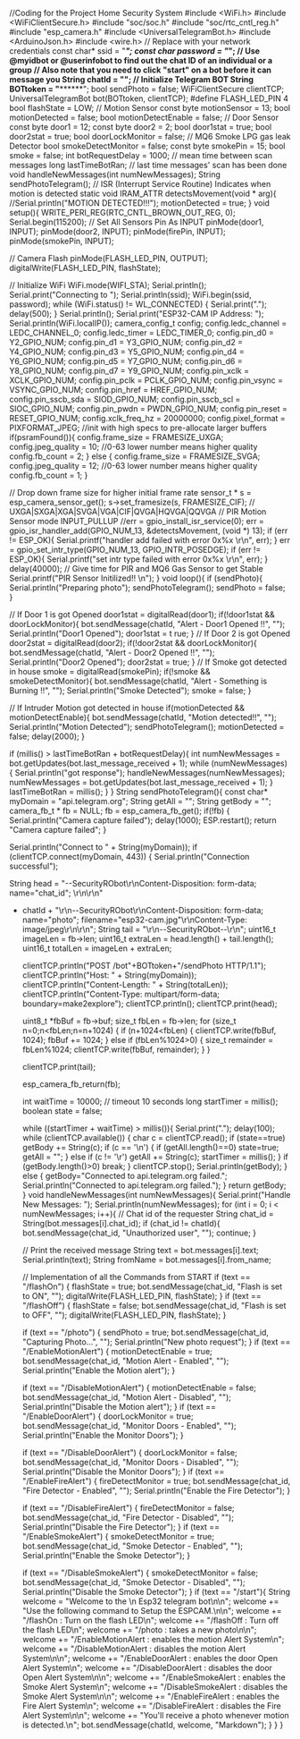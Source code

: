 //Coding for the Project Home Security System
#include <WiFi.h>
#include <WiFiClientSecure.h>
#include "soc/soc.h"
#include "soc/rtc_cntl_reg.h"
#include "esp_camera.h"
#include <UniversalTelegramBot.h>
#include <ArduinoJson.h> #include <wire.h>
// Replace with your network credentials const char* ssid = "****"; const char* password = "*********";
// Use @myidbot or @userinfobot to find out the chat ID of an individual or a group // Also note that you need to click "start" on a bot before it can message you
String chatId = "************";
// Initialize Telegram BOT
String BOTtoken = "************"; bool sendPhoto = false;
WiFiClientSecure clientTCP;
UniversalTelegramBot bot(BOTtoken, clientTCP);
#define FLASH_LED_PIN 4 bool flashState = LOW;
// Motion Sensor const byte motionSensor = 13; bool motionDetected = false; bool motionDetectEnable = false;
// Door Sensor const byte door1 = 12; const byte door2 = 2; bool door1stat = true; bool door2stat = true; bool doorLockMonitor = false;
// MQ6 Smoke LPG gas leak Detector bool smokeDetectMonitor = false; const byte smokePin = 15;
bool smoke = false;
int botRequestDelay = 1000;  // mean time between scan messages long lastTimeBotRan;    // last time messages' scan has been done
void handleNewMessages(int numNewMessages); String sendPhotoTelegram();
// ISR (Interrupt Service Routine) Indicates when motion is detected static void IRAM_ATTR detectsMovement(void * arg){  //Serial.println("MOTION DETECTED!!!");  motionDetected = true;
}
void setup(){
 WRITE_PERI_REG(RTC_CNTL_BROWN_OUT_REG, 0);
 Serial.begin(115200);
 // Set All Sensors Pin As INPUT  pinMode(door1, INPUT);  pinMode(door2, INPUT);  pinMode(firePin, INPUT);
 pinMode(smokePin, INPUT);
 
 // Camera Flash  pinMode(FLASH_LED_PIN, OUTPUT);
 digitalWrite(FLASH_LED_PIN, flashState);
 
 // Initialize WiFi
 WiFi.mode(WIFI_STA);
 Serial.println();
 Serial.print("Connecting to ");
 Serial.println(ssid);
 WiFi.begin(ssid, password);  while (WiFi.status() != WL_CONNECTED) {
   Serial.print(".");    delay(500);  }
 Serial.println();
 Serial.print("ESP32-CAM IP Address: ");
 Serial.println(WiFi.localIP());
 camera_config_t config;  config.ledc_channel = LEDC_CHANNEL_0;  config.ledc_timer = LEDC_TIMER_0;  config.pin_d0 = Y2_GPIO_NUM;  config.pin_d1 = Y3_GPIO_NUM;  config.pin_d2 = Y4_GPIO_NUM;  config.pin_d3 = Y5_GPIO_NUM;  config.pin_d4 = Y6_GPIO_NUM;  config.pin_d5 = Y7_GPIO_NUM;  config.pin_d6 = Y8_GPIO_NUM;  config.pin_d7 = Y9_GPIO_NUM;  config.pin_xclk = XCLK_GPIO_NUM;  config.pin_pclk = PCLK_GPIO_NUM;  config.pin_vsync = VSYNC_GPIO_NUM;  config.pin_href = HREF_GPIO_NUM;  config.pin_sscb_sda = SIOD_GPIO_NUM;  config.pin_sscb_scl = SIOC_GPIO_NUM;  config.pin_pwdn = PWDN_GPIO_NUM;  config.pin_reset = RESET_GPIO_NUM;  config.xclk_freq_hz = 20000000;  config.pixel_format = PIXFORMAT_JPEG;
 //init with high specs to pre-allocate larger buffers  if(psramFound()){
   config.frame_size = FRAMESIZE_UXGA;
   config.jpeg_quality = 10; //0-63 lower number means higher quality    config.fb_count = 2;  } else {
   config.frame_size = FRAMESIZE_SVGA;
   config.jpeg_quality = 12; //0-63 lower number means higher quality    config.fb_count = 1;
 }
 
 // Drop down frame size for higher initial frame rate  sensor_t * s = esp_camera_sensor_get();
 s->set_framesize(s, FRAMESIZE_CIF); //
UXGA|SXGA|XGA|SVGA|VGA|CIF|QVGA|HQVGA|QQVGA
 // PIR Motion Sensor mode INPUT_PULLUP
 //err = gpio_install_isr_service(0);
 err = gpio_isr_handler_add(GPIO_NUM_13, &detectsMovement, (void *) 13);  if (err != ESP_OK){
   Serial.printf("handler add failed with error 0x%x \r\n", err);
 }
 err = gpio_set_intr_type(GPIO_NUM_13, GPIO_INTR_POSEDGE);  if (err != ESP_OK){
   Serial.printf("set intr type failed with error 0x%x \r\n", err);
 }
 delay(40000); // Give time for PIR and MQ6 Gas Sensor to get Stable
 Serial.printf("PIR Sensor Initilized!! \n");
}
void loop(){
 if (sendPhoto){
   Serial.println("Preparing photo");    sendPhotoTelegram();    sendPhoto = false;
 }
 
 // If Door 1 is got Opened  door1stat = digitalRead(door1);  if(!door1stat && doorLockMonitor){
   bot.sendMessage(chatId, "Alert - Door1 Opened !!", "");    Serial.println("Door1 Opened");    door1stat = t    rue;  }
 // If Door 2 is got Opened  door2stat = digitalRead(door2);  if(!door2stat && doorLockMonitor){
   bot.sendMessage(chatId, "Alert - Door2 Opened !!", "");    Serial.println("Door2 Opened");    door2stat = true;
 }
 // If Smoke got detected in house  smoke = digitalRead(smokePin);  if(!smoke && smokeDetectMonitor){
   bot.sendMessage(chatId, "Alert - Something is Burning !!", "");    Serial.println("Smoke Detected");
   smoke = false;
 }
 
 // If Intruder Motion got detected in house  if(motionDetected && motionDetectEnable){    bot.sendMessage(chatId, "Motion detected!!", "");    Serial.println("Motion Detected");    sendPhotoTelegram();    motionDetected = false;    delay(2000);
 }
 
 if (millis() > lastTimeBotRan + botRequestDelay){
   int numNewMessages = bot.getUpdates(bot.last_message_received + 1);    while (numNewMessages){
     Serial.println("got response");
     handleNewMessages(numNewMessages);
     numNewMessages = bot.getUpdates(bot.last_message_received + 1);
   }
   lastTimeBotRan = millis();
 }
}
String sendPhotoTelegram(){
 const char* myDomain = "api.telegram.org";
 String getAll = "";  String getBody = "";
 camera_fb_t * fb = NULL;
 fb = esp_camera_fb_get(); 
 if(!fb) {
   Serial.println("Camera capture failed");
   delay(1000);    ESP.restart();
   return "Camera capture failed";
 } 
 
 Serial.println("Connect to " + String(myDomain));
 if (clientTCP.connect(myDomain, 443)) {
   Serial.println("Connection successful");
   
   String head = "--SecurityRObot\r\nContent-Disposition: form-data; name=\"chat_id\"; \r\n\r\n"
+ chatId + "\r\n--SecurityRObot\\r\nContent-Disposition: form-data; name=\"photo\";
filename=\"esp32-cam.jpg\"\r\nContent-Type: image/jpeg\r\n\r\n";    String tail = "\r\n--SecurityRObot\--\r\n";
   uint16_t imageLen = fb->len;
   uint16_t extraLen = head.length() + tail.length();
   uint16_t totalLen = imageLen + extraLen;
 
   clientTCP.println("POST /bot"+BOTtoken+"/sendPhoto HTTP/1.1");    clientTCP.println("Host: " + String(myDomain));    clientTCP.println("Content-Length: " + String(totalLen));
   clientTCP.println("Content-Type: multipart/form-data; boundary=make2explore");    clientTCP.println();
   clientTCP.print(head);
 
   uint8_t *fbBuf = fb->buf;    size_t fbLen = fb->len;    for (size_t n=0;n<fbLen;n=n+1024) {      if (n+1024<fbLen) {        clientTCP.write(fbBuf, 1024);        fbBuf += 1024;
     }
     else if (fbLen%1024>0) {        size_t remainder = fbLen%1024;
       clientTCP.write(fbBuf, remainder);
     }
   } 
   
   clientTCP.print(tail);
   
   esp_camera_fb_return(fb);
   
   int waitTime = 10000;  // timeout 10 seconds
   long startTimer = millis();
   boolean state = false;
   
   while ((startTimer + waitTime) > millis()){
     Serial.print(".");      delay(100);          while (clientTCP.available()) {        char c = clientTCP.read();        if (state==true) getBody += String(c);              if (c == '\n') {          if (getAll.length()==0) state=true;          getAll = "";
       }        else if (c != '\r')          getAll += String(c);
       startTimer = millis();
     }
     if (getBody.length()>0) break;
   }    clientTCP.stop();
   Serial.println(getBody);
 }  else {
   getBody="Connected to api.telegram.org failed.";
   Serial.println("Connected to api.telegram.org failed.");
 }  return getBody;
}
void handleNewMessages(int numNewMessages){
 Serial.print("Handle New Messages: ");  Serial.println(numNewMessages);
 for (int i = 0; i < numNewMessages; i++){
   // Chat id of the requester
   String chat_id = String(bot.messages[i].chat_id);
   if (chat_id != chatId){
     bot.sendMessage(chat_id, "Unauthorized user", "");
     continue;
   }
   
   // Print the received message
   String text = bot.messages[i].text;    Serial.println(text);
   String fromName = bot.messages[i].from_name;
   
   // Implementation of all the Commands from START
   if (text == "/flashOn") {      flashState = true;
     bot.sendMessage(chat_id, "Flash is set to ON", "");
     digitalWrite(FLASH_LED_PIN, flashState);
   }
   if (text == "/flashOff") {      flashState = false;
     bot.sendMessage(chat_id, "Flash is set to OFF", "");
     digitalWrite(FLASH_LED_PIN, flashState);
   }
   
   if (text == "/photo") {      sendPhoto = true;
     bot.sendMessage(chat_id, "Capturing Photo...", "");
     Serial.println("New photo request");
   }
   if (text == "/EnableMotionAlert") {       motionDetectEnable = true;       bot.sendMessage(chat_id, "Motion Alert - Enabled", "");
      Serial.println("Enable the Motion alert");
   }
   
   if (text == "/DisableMotionAlert") {       motionDetectEnable = false;       bot.sendMessage(chat_id, "Motion Alert - Disabled", "");
      Serial.println("Disable the Motion alert");
   }
   if (text == "/EnableDoorAlert") {       doorLockMonitor = true;
      bot.sendMessage(chat_id, "Monitor Doors - Enabled", "");
      Serial.println("Enable the Monitor Doors");
   }
   
   if (text == "/DisableDoorAlert") {       doorLockMonitor = false;
      bot.sendMessage(chat_id, "Monitor Doors - Disabled", "");
      Serial.println("Disable the Monitor Doors");
   }
   if (text == "/EnableFireAlert") {       fireDetectMonitor = true;
      bot.sendMessage(chat_id, "Fire Detector - Enabled", "");
      Serial.println("Enable the Fire Detector");
   }
   
   if (text == "/DisableFireAlert") {       fireDetectMonitor = false;
      bot.sendMessage(chat_id, "Fire Detector - Disabled", "");
      Serial.println("Disable the Fire Detector");
   }
   if (text == "/EnableSmokeAlert") {       smokeDetectMonitor = true;
      bot.sendMessage(chat_id, "Smoke Detector - Enabled", "");
      Serial.println("Enable the Smoke Detector");
   }
   
   if (text == "/DisableSmokeAlert") {       smokeDetectMonitor = false;
      bot.sendMessage(chat_id, "Smoke Detector - Disabled", "");
      Serial.println("Disable the Smoke Detector");
   }
   if (text == "/start"){
     String welcome = "Welcome to the \n Esp32 telegram bot\n\n";      welcome += "Use the following command to Setup the ESPCAM.\n\n";      welcome += "/flashOn : Turn on the flash LED\n";      welcome += "/flashOff : Turn off the flash LED\n";      welcome += "/photo : takes a new photo\n\n";
     welcome += "/EnableMotionAlert : enables the motion Alert System\n";      welcome += "/DisableMotionAlert : disables the motion Alert System\n\n";      welcome += "/EnableDoorAlert : enables the door Open Alert System\n";      welcome += "/DisableDoorAlert : disables the door Open Alert System\n\n";      welcome += "/EnableSmokeAlert : enables the Smoke Alert System\n";      welcome += "/DisableSmokeAlert : disables the Smoke Alert System\n\n";      welcome += "/EnableFireAlert : enables the Fire Alert System\n";      welcome += "/DisableFireAlert : disables the Fire Alert System\n\n";      welcome += "You'll receive a photo whenever motion is detected.\n";      bot.sendMessage(chatId, welcome, "Markdown");
   }
 }
}
